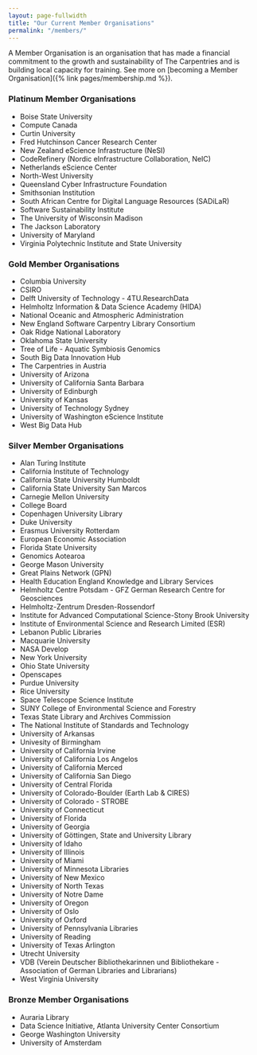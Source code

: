 ```yaml
---
layout: page-fullwidth
title: "Our Current Member Organisations"
permalink: "/members/"
---
```


A Member Organisation is an organisation that has made a financial commitment to
the growth and sustainability of The Carpentries and is building local capacity for training. See more on [becoming a Member Organisation]({% link pages/membership.md %}).

### Platinum Member Organisations

- Boise State University
- Compute Canada
- Curtin University
- Fred Hutchinson Cancer Research Center
- New Zealand eScience Infrastructure (NeSI)
- CodeRefinery (Nordic eInfrastructure Collaboration, NeIC)
- Netherlands eScience Center
- North-West University
- Queensland Cyber Infrastructure Foundation 
- Smithsonian Institution
- South African Centre for Digital Language Resources (SADiLaR)
- Software Sustainability Institute
- The University of Wisconsin Madison
- The Jackson Laboratory
- University of Maryland
- Virginia Polytechnic Institute and State University

### Gold Member Organisations

- Columbia University
- CSIRO
- Delft University of Technology - 4TU.ResearchData
- Helmholtz Information & Data Science Academy (HIDA)
- National Oceanic and Atmospheric Administration 
- New England Software Carpentry Library Consortium
- Oak Ridge National Laboratory
- Oklahoma State University
- Tree of Life - Aquatic Symbiosis Genomics
- South Big Data Innovation Hub
- The Carpentries in Austria
- University of Arizona
- University of California Santa Barbara
- University of Edinburgh
- University of Kansas
- University of Technology Sydney
- University of Washington eScience Institute
- West Big Data Hub

### Silver Member Organisations

- Alan Turing Institute
- California Institute of Technology
- California State University Humboldt
- California State University San Marcos
- Carnegie Mellon University
- College Board
- Copenhagen University Library
- Duke University
- Erasmus University Rotterdam
- European Economic Association
- Florida State University
- Genomics Aotearoa
- George Mason University
- Great Plains Network (GPN)
- Health Education England Knowledge and Library Services
- Helmholtz Centre Potsdam - GFZ German Research Centre for Geosciences
- Helmholtz-Zentrum Dresden-Rossendorf
- Institute for Advanced Computational Science-Stony Brook University
- Institute of Environmental Science and Research Limited (ESR)
- Lebanon Public Libraries
- Macquarie University
- NASA Develop
- New York University
- Ohio State University
- Openscapes
- Purdue University
- Rice University
- Space Telescope Science Institute
- SUNY College of Environmental Science and Forestry
- Texas State Library and Archives Commission
- The National Institute of Standards and Technology
- University of Arkansas
- Univesity of Birmingham
- University of California Irvine
- University of California Los Angelos
- University of California Merced
- University of California San Diego
- University of Central Florida
- University of Colorado-Boulder (Earth Lab & CIRES)
- University of Colorado - STROBE
- University of Connecticut
- University of Florida
- University of Georgia 
- University of Göttingen, State and University Library
- University of Idaho
- University of Illinois
- University of Miami
- University of Minnesota Libraries
- University of New Mexico
- University of North Texas
- University of Notre Dame
- University of Oregon
- University of Oslo
- University of Oxford
- University of Pennsylvania Libraries
- University of Reading
- University of Texas Arlington
- Utrecht University
- VDB (Verein Deutscher Bibliothekarinnen und Bibliothekare - Association of German Libraries and Librarians)
- West Virginia University

### Bronze Member Organisations

- Auraria Library
- Data Science Initiative, Atlanta University Center Consortium
- George Washington University
- University of Amsterdam

